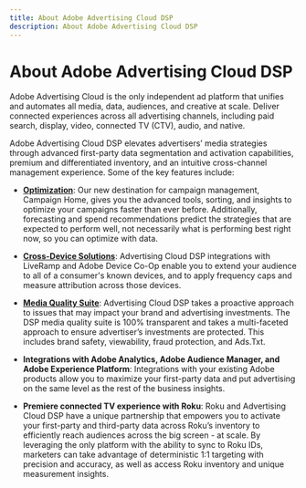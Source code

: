 ```yaml
---
title: About Adobe Advertising Cloud DSP
description: About Adobe Advertising Cloud DSP
---
```


# About Adobe Advertising Cloud DSP

Adobe Advertising Cloud is the only independent ad platform that unifies and automates all media, data, audiences, and creative at scale. Deliver connected experiences across all advertising channels, including paid search, display, video, connected TV (CTV), audio, and native.

Adobe Advertising Cloud DSP elevates advertisers’ media strategies through advanced first-party data segmentation and activation capabilities, premium and differentiated inventory, and an intuitive cross-channel management experience. Some of the key features include:

* [**Optimization**](features/optimization.md): Our new destination for campaign management, Campaign Home, gives you the advanced tools, sorting, and insights to optimize your campaigns faster than ever before. Additionally, forecasting and spend recommendations predict the strategies that are expected to perform well, not necessarily what is performing best right now, so you can optimize with data.  

* [**Cross-Device Solutions**](features/cross-device-solutions.md):  Advertising Cloud DSP integrations with LiveRamp and Adobe Device Co-Op enable you to extend your audience to all of a consumer's known devices, and to apply frequency caps and measure attribution across those devices.

* [**Media Quality Suite**](features/brand-safety-media-quality.md): Advertising Cloud DSP takes a proactive approach to issues that may impact your brand and advertising investments. The DSP media quality suite is 100% transparent and takes a multi-faceted approach to ensure advertiser’s investments are protected. This includes brand safety, viewability, fraud protection, and Ads.Txt.

* **Integrations with Adobe Analytics, Adobe Audience Manager, and Adobe Experience Platform**: Integrations with your existing Adobe products allow you to maximize your first-party data and put advertising on the same level as the rest of the business insights.  

* **Premiere connected TV experience with Roku**: Roku and Advertising Cloud DSP have a unique partnership that empowers you to activate your first-party and third-party data across Roku’s inventory to efficiently reach audiences across the big screen - at scale. By leveraging the only platform with the ability to sync to Roku IDs, marketers can take advantage of deterministic 1:1 targeting with precision and accuracy, as well as access Roku inventory and unique measurement insights.
